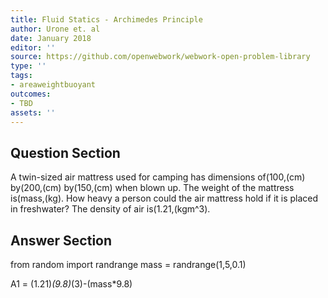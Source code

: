 ```yaml
---
title: Fluid Statics - Archimedes Principle
author: Urone et. al
date: January 2018
editor: ''
source: https://github.com/openwebwork/webwork-open-problem-library
type: ''
tags:
- areaweightbuoyant
outcomes:
- TBD
assets: ''
---
```


## Question Section 

A twin-sized air mattress used for camping has dimensions of(100,(cm) by(200,(cm) by(150,(cm) when blown up. The weight of the mattress is(mass,(kg). How heavy a person could the air mattress hold if it is placed in freshwater? The density of air is(1.21,(kgm^3).



## Answer Section

from random import randrange
mass = randrange(1,5,0.1)

A1 = (1.21)*(9.8)*(3)-(mass*9.8)